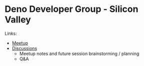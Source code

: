 # Deno Developer Group - Silicon Valley

Links:

- [Meetup](https://www.meetup.com/deno-developers-silicon-valley/)
- [Discussions](https://github.com/subfuzion/deno-developer-group-silicon-valley/discussions/1)
  - Meetup notes and future session brainstorming / planning
  - Q&A

